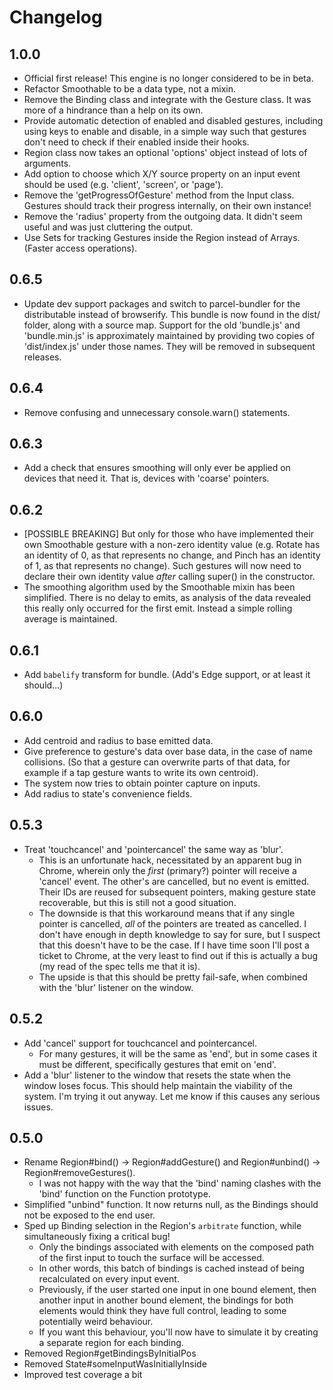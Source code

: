 # Changelog

## 1.0.0

- Official first release! This engine is no longer considered to be in beta.
- Refactor Smoothable to be a data type, not a mixin.
- Remove the Binding class and integrate with the Gesture class. It was more of
  a hindrance than a help on its own.
- Provide automatic detection of enabled and disabled gestures, including using
  keys to enable and disable, in a simple way such that gestures don't need to
  check if their enabled inside their hooks.
- Region class now takes an optional 'options' object instead of lots of
  arguments.
- Add option to choose which X/Y source property on an input event should be
  used (e.g. 'client', 'screen', or 'page').
- Remove the 'getProgressOfGesture' method from the Input class. Gestures should
  track their progress internally, on their own instance!
- Remove the 'radius' property from the outgoing data. It didn't seem useful and
  was just cluttering the output.
- Use Sets for tracking Gestures inside the Region instead of Arrays. (Faster
  access operations).

## 0.6.5

- Update dev support packages and switch to parcel-bundler for the distributable
  instead of browserify. This bundle is now found in the dist/ folder, along
  with a source map. Support for the old 'bundle.js' and 'bundle.min.js' is
  approximately maintained by providing two copies of 'dist/index.js' under
  those names. They will be removed in subsequent releases.

## 0.6.4

- Remove confusing and unnecessary console.warn() statements.

## 0.6.3

- Add a check that ensures smoothing will only ever be applied on devices that
  need it. That is, devices with 'coarse' pointers.

## 0.6.2

- [POSSIBLE BREAKING] But only for those who have implemented their own
  Smoothable gesture with a non-zero identity value (e.g. Rotate has an identity
  of 0, as that represents no change, and Pinch has an identity of 1, as that
  represents no change). Such gestures will now need to declare their own
  identity value *after* calling super() in the constructor.
- The smoothing algorithm used by the Smoothable mixin has been simplified.
  There is no delay to emits, as analysis of the data revealed this really only
  occurred for the first emit. Instead a simple rolling average is maintained.

## 0.6.1

- Add `babelify` transform for bundle. (Add's Edge support, or at least it
  should...)

## 0.6.0

- Add centroid and radius to base emitted data.
- Give preference to gesture's data over base data, in the case of name
  collisions. (So that a gesture can overwrite parts of that data, for example
  if a tap gesture wants to write its own centroid).
- The system now tries to obtain pointer capture on inputs.
- Add radius to state's convenience fields.

## 0.5.3

- Treat 'touchcancel' and 'pointercancel' the same way as 'blur'.
    - This is an unfortunate hack, necessitated by an apparent bug in Chrome,
      wherein only the _first_ (primary?) pointer will receive a 'cancel' event.
      The other's are cancelled, but no event is emitted. Their IDs are reused
      for subsequent pointers, making gesture state recoverable, but this is
      still not a good situation.
    - The downside is that this workaround means that if any single pointer is
      cancelled, _all_ of the pointers are treated as cancelled. I don't have
      enough in depth knowledge to say for sure, but I suspect that this doesn't
      have to be the case. If I have time soon I'll post a ticket to Chrome, at
      the very least to find out if this is actually a bug (my read of the spec
      tells me that it is).
    - The upside is that this should be pretty fail-safe, when combined with the
      'blur' listener on the window.

## 0.5.2

- Add 'cancel' support for touchcancel and pointercancel.
    - For many gestures, it will be the same as 'end', but in some cases it must
      be different, specifically gestures that emit on 'end'.
- Add a 'blur' listener to the window that resets the state when the window
  loses focus. This should help maintain the viability of the system. I'm trying
  it out anyway. Let me know if this causes any serious issues.

## 0.5.0

- Rename Region#bind() -> Region#addGesture() and Region#unbind() ->
  Region#removeGestures().
    - I was not happy with the way that the 'bind' naming clashes with the
      'bind' function on the Function prototype.
- Simplified "unbind" function. It now returns null, as the Bindings should not
  be exposed to the end user.
- Sped up Binding selection in the Region's `arbitrate` function, while
  simultaneously fixing a critical bug!
    - Only the bindings associated with elements on the composed path of the
      first input to touch the surface will be accessed.
    - In other words, this batch of bindings is cached instead of being
      recalculated on every input event.
    - Previously, if the user started one input in one bound element, then
      another input in another bound element, the bindings for both elements
      would think they have full control, leading to some potentially weird
      behaviour.
    - If you want this behaviour, you'll now have to simulate it by creating a
      separate region for each binding.
- Removed Region#getBindingsByInitialPos
- Removed State#someInputWasInitiallyInside
- Improved test coverage a bit

